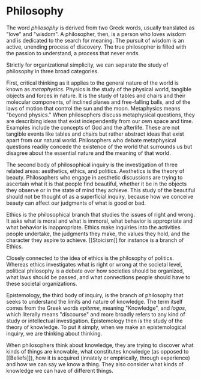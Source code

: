 # Philosophy


The word *philosophy* is derived from two Greek words, usually translated as "love" and "wisdom". A philosopher, then, is a person who loves wisdom and is dedicated  to the search for meaning. The pursuit of wisdom is an active, unending process of discovery. The true philosopher is filled with the passion to understand, a process that never ends.

Strictly for organizational simplicity, we can separate the study of philosophy in three broad categories.

First, critical thinking as it applies to the general nature of the world is known as *metaphysics.* Physics is the study of the physical world, tangible objects and forces in nature. It is the study of tables and chairs and their molecular components, of inclined planes and free-falling balls, and of the laws of motion that control the sun and the moon. Metaphysics means "beyond physics." When philosophers discuss metaphysical questions, they are describing ideas that exist independently from our own space and time. Examples include the concepts of God and the afterlife. These are not tangible events like tables and chairs but rather abstract ideas that exist apart from our natural world. Philosophers who debate metaphysical questions readily concede the existence of the world that surrounds us but disagree about the essential nature and the meaning of that world.


The second body of philosophical inquiry is the investigation of three related areas: aesthetics, ethics, and politics. Aesthetics is the theory of beauty. Philosophers who engage in aesthetic discussions are trying to ascertain what it is that people find beautiful, whether it be in the objects they observe or in the state of mind they achieve. This study of the beautiful should not be thought of as a superficial inquiry, because how we conceive beauty can affect our judgments of what is good or bad. 

Ethics is the philosophical branch that studies the issues of right and wrong. It asks what is moral and what is immoral, what behavior is appropriate and what behavior is inappropriate. Ethics make inquiries into the activities people undertake, the judgments they make, the values they hold, and the character they aspire to achieve. [[Stoicism]] for instance is a branch of Ethics.

Closely connected to the idea of ethics is the philosophy of politics. Whereas ethics investigates what is right or wrong at the societal level, political philosophy is a debate over how societies should be organized, what laws should be passed, and what connections people should have to these societal organizations.

Epistemology, the third body of inquiry, is the branch of philosophy that seeks to understand the limits and nature of knowledge. The term itself comes from the Greek words *epiteme*, meaning "Knowledge", and *logos*, which literally means "discourse" and more broadly refers to any kind of study or intellectual investigation. Epistemology then is the study of the theory of knowledge. To put it simply, when we make an epistemological inquiry, we are thinking about thinking.

When philosophers think about knowledge, they are trying to discover what kinds of things are knowable, what constitutes knowledge (as opposed to [[Beliefs]]), how it is acquired (innately or empirically, through experience) and how we can say we know a thing. They also consider what kinds of knowledge we can have of different things. 
